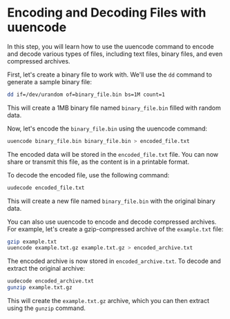 # Encoding and Decoding Files with uuencode

In this step, you will learn how to use the uuencode command to encode and decode various types of files, including text files, binary files, and even compressed archives.

First, let's create a binary file to work with. We'll use the `dd` command to generate a sample binary file:

```bash
dd if=/dev/urandom of=binary_file.bin bs=1M count=1
```

This will create a 1MB binary file named `binary_file.bin` filled with random data.

Now, let's encode the `binary_file.bin` using the uuencode command:

```bash
uuencode binary_file.bin binary_file.bin > encoded_file.txt
```

The encoded data will be stored in the `encoded_file.txt` file. You can now share or transmit this file, as the content is in a printable format.

To decode the encoded file, use the following command:

```bash
uudecode encoded_file.txt
```

This will create a new file named `binary_file.bin` with the original binary data.

You can also use uuencode to encode and decode compressed archives. For example, let's create a gzip-compressed archive of the `example.txt` file:

```bash
gzip example.txt
uuencode example.txt.gz example.txt.gz > encoded_archive.txt
```

The encoded archive is now stored in `encoded_archive.txt`. To decode and extract the original archive:

```bash
uudecode encoded_archive.txt
gunzip example.txt.gz
```

This will create the `example.txt.gz` archive, which you can then extract using the `gunzip` command.
